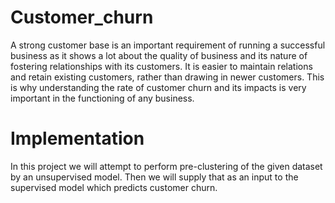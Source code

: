 # Customer_churn

A strong customer base is an important requirement of running a successful business as it shows a lot about the quality of business and its nature of fostering relationships with its customers.
It is easier to maintain relations and retain existing customers, rather than drawing in newer customers. This is why understanding the rate of customer churn and its impacts is very important in the functioning of any business.

# Implementation
In this project we will attempt to perform pre-clustering of the given dataset by an unsupervised model. Then we will supply that as an input to the supervised model which predicts customer churn.

